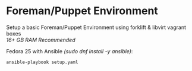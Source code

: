 # Foreman/Puppet Environment

Setup a basic Foreman/Puppet Environment using forklift & libvirt vagrant boxes  
_16+ GB RAM Recommended_

Fedora 25 with Ansible _(sudo dnf install -y ansible)_:
```
ansible-playbook setup.yaml
```
